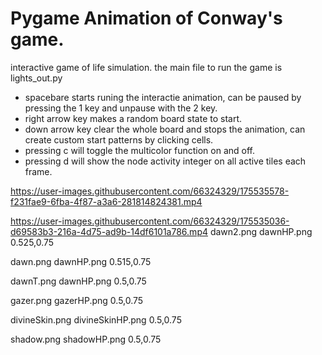 # Pygame Animation of Conway's game.
 interactive game of life simulation.
 the main file to run the game is lights_out.py
 
 - spacebare starts runing the interactie animation, can be paused by pressing the 1 key and unpause with the 2 key.
 - right arrow key makes a random board state to start.
 - down arrow key clear the whole board and stops the animation, can create custom start patterns by clicking cells.
 - pressing c will toggle the multicolor function on and off.
 - pressing d will show the node activity integer on all active tiles each frame.
 
https://user-images.githubusercontent.com/66324329/175535578-f231fae9-6fba-4f87-a3a6-281814824381.mp4

https://user-images.githubusercontent.com/66324329/175535036-d69583b3-216a-4d75-ad9b-14df6101a786.mp4
dawn2.png
dawnHP.png
0.525,0.75

dawn.png
dawnHP.png
0.515,0.75

dawnT.png
dawnHP.png
0.5,0.75

gazer.png
gazerHP.png
0.5,0.75

divineSkin.png
divineSkinHP.png
0.5,0.75

shadow.png
shadowHP.png
0.5,0.75
